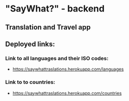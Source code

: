 # "SayWhat?" - backend   
## Translation and Travel app

## Deployed links:
### Link to all languages and their ISO codes:
 - https://saywhattraslations.herokuapp.com/languages

 ### Link to to countries:
  - https://saywhattraslations.herokuapp.com/countries